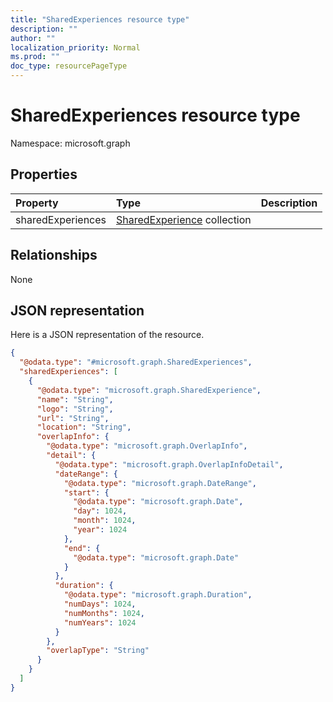 ```yaml
---
title: "SharedExperiences resource type"
description: ""
author: ""
localization_priority: Normal
ms.prod: ""
doc_type: resourcePageType
---
```


# SharedExperiences resource type


Namespace: microsoft.graph



## Properties
|Property|Type|Description|
|:---|:---|:---|
|sharedExperiences|[SharedExperience](../resources/sharedexperience.md) collection||

## Relationships
None

## JSON representation
Here is a JSON representation of the resource.
<!-- {
  "blockType": "resource",
  "@odata.type": "microsoft.graph.SharedExperiences"
}
-->
``` json
{
  "@odata.type": "#microsoft.graph.SharedExperiences",
  "sharedExperiences": [
    {
      "@odata.type": "microsoft.graph.SharedExperience",
      "name": "String",
      "logo": "String",
      "url": "String",
      "location": "String",
      "overlapInfo": {
        "@odata.type": "microsoft.graph.OverlapInfo",
        "detail": {
          "@odata.type": "microsoft.graph.OverlapInfoDetail",
          "dateRange": {
            "@odata.type": "microsoft.graph.DateRange",
            "start": {
              "@odata.type": "microsoft.graph.Date",
              "day": 1024,
              "month": 1024,
              "year": 1024
            },
            "end": {
              "@odata.type": "microsoft.graph.Date"
            }
          },
          "duration": {
            "@odata.type": "microsoft.graph.Duration",
            "numDays": 1024,
            "numMonths": 1024,
            "numYears": 1024
          }
        },
        "overlapType": "String"
      }
    }
  ]
}
```

